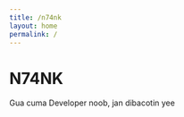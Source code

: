 ```yaml
---
title: /n74nk
layout: home
permalink: /
---
```


# N74NK

Gua cuma Developer noob, jan dibacotin yee
